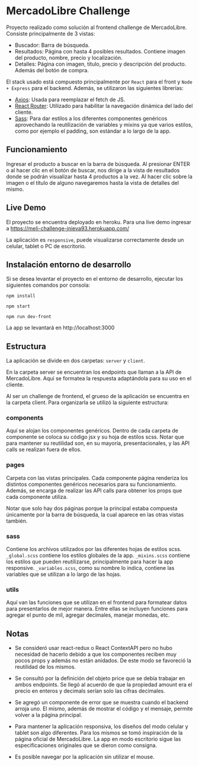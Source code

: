 # MercadoLibre Challenge

Proyecto realizado como solución al frontend challenge de MercadoLibre. Consiste principalmente de 3 vistas:

* Buscador: Barra de búsqueda.
* Resultados: Página con hasta 4 posibles resultados. Contiene imagen del producto, nombre, precio y localización.
* Detalles: Página con imagen, título, precio y descripción del producto. Además del botón de compra.

El stack usado está compuesto principalmente por `React` para el front y `Node + Express` para el backend. Además, se utilizaron las siguientes librerías:

* [Axios](https://www.npmjs.com/package/axios): Usada para reemplazar el fetch de JS.
* [React Router](https://reactrouter.com/): Utilizado para habilitar la navegación dinámica del lado del cliente.
* [Sass](https://sass-lang.com/): Para dar estilos a los diferentes componentes genéricos aprovechando la reutilización de variables y mixins ya que varios estilos, como por ejemplo el padding, son estándar a lo largo de la app.

## Funcionamiento
Ingresar el producto a buscar en la barra de búsqueda. Al presionar ENTER o al hacer clic en el botón de buscar, nos dirige a la vista de resultados donde se podrán visualizar hasta 4 productos a la vez. Al hacer clic sobre la imagen o el título de alguno navegaremos hasta la vista de detalles del mismo.

## Live Demo
El proyecto se encuentra deployado en heroku. Para una live demo ingresar a https://meli-challenge-jnieva93.herokuapp.com/

La aplicación  es `responsive`, puede visualizarse correctamente desde un celular, tablet o PC de escritorio.

## Instalación entorno de desarrollo
Si se desea levantar el proyecto en el entorno de desarrollo, ejecutar los siguientes comandos por consola:

```
npm install

npm start

npm run dev-front
```

La app se levantará en http://localhost:3000

## Estructura
La aplicación se divide en dos carpetas: `server` y `client`.

En la carpeta server se encuentran los endpoints que llaman a la API de MercadoLibre. Aquí se formatea la respuesta adaptándola para su uso en el cliente.

Al ser un challenge de frontend, el grueso de la aplicación se encuentra en la carpeta client. Para organizarla se utilizó la siguiente estructura:

### components
Aquí se alojan los componentes genéricos. Dentro de cada carpeta de componente se coloca su código jsx y su hoja de estilos scss. Notar que para mantener su reutilidad son, en su mayoría, presentacionales, y las API calls se realizan fuera de ellos.

### pages
Carpeta con las vistas principales. Cada componente página renderiza los distintos componentes genéricos necesarios para su funcionamiento. Además, se encarga de realizar las API calls para obtener los props que cada componente utiliza.

Notar que solo hay dos páginas porque la principal estaba compuesta únicamente por la barra de búsqueda, la cual aparece en las otras vistas también.

### sass
Contiene los archivos utilizados por las diferentes hojas de estilos scss. `_global.scss` contiene los estilos globales de la app. `_mixins.scss` contiene los estilos que pueden reutilizarse, principalmente para hacer la app responsive. `_variables.scss`, como su nombre lo indica, contiene las variables que se utilizan a lo largo de las hojas.

### utils
Aquí van las funciones que se utilizan en el frontend para formatear datos para
presentarlos de mejor manera. Entre ellas se incluyen funciones para agregar el punto de mil, agregar decimales, manejar monedas, etc.

## Notas
* Se consideró usar react-redux o React ContextAPI pero no hubo necesidad de hacerlo debido a que los componentes reciben muy pocos props y además no están anidados. De este modo se favoreció la reutilidad de los mismos.

* Se consultó por la definición del objeto price que se debía trabajar en ambos endpoints. Se llegó al acuerdo de que la propiedad amount era el precio en enteros y decimals serían solo las cifras decimales.

* Se agregó un componente de error que se muestra cuando el backend arroja uno. El mismo, además de mostrar el código y el mensaje, permite volver a la página principal.

* Para mantener la aplicación responsiva, los diseños del modo celular y tablet son algo diferentes. Para los mismos se tomó inspiración de la página oficial de MercadoLibre. La app en modo escritorio sigue las especificaciones originales que se dieron como consigna.

* Es posible navegar por la aplicación sin utilizar el mouse.
